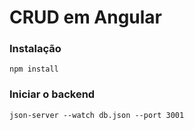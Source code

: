 # CRUD em Angular


### Instalação
```
npm install
```
### Iniciar o backend
```
json-server --watch db.json --port 3001
```
